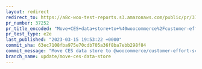 ```yaml
---
layout: redirect
redirect_to: https://a8c-woo-test-reports.s3.amazonaws.com/public/pr/37252/e2e/index.html
pr_number: 37252
pr_title_encoded: "Move+CES+data+store+to+%40woocommerce%2Fcustomer-effort-score"
pr_test_type: e2e
last_published: "2023-03-15 19:53:22 +0000"
commit_sha: 63ec7108fba975e70cdb705a36f8ba7ebb298f84
commit_message: "Move CES data store to @woocommerce/customer-effort-score"
branch_name: update/move-ces-data-store
---
```

